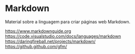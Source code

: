 # Markdown

Material sobre a linguagem para criar páginas web Markdown.  

<https://www.markdownguide.org>  
<https://code.visualstudio.com/docs/languages/markdown>  
<https://daringfireball.net/projects/markdown/>  
<https://github.github.com/gfm/>  
